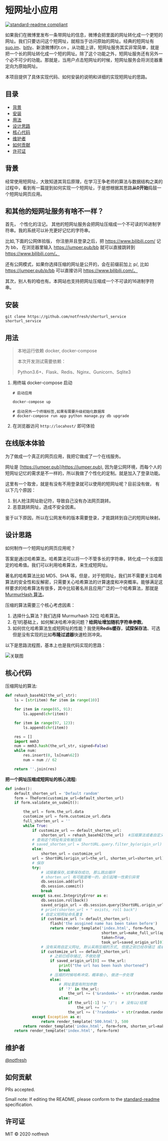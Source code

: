 # 短网址小应用

[![standard-readme compliant](https://img.shields.io/badge/standard--readme-OK-green.svg?style=flat-square)](https://github.com/RichardLitt/standard-readme)



如果我们在微博里发布一条带网址的信息，微博会把里面的网址转化成一个更短的网址。我们只要访问这个短网址，就相当于访问原始的网址。经典的短网址有 [suo.im](http://suo.im/)、[bitly](https://bitly.com/)、新浪微博的t.cn 。从功能上讲，短网址服务其实非常简单，就是把一个长的网址转化成一个短的网址。除了这个功能之外，短网址服务还有另外一个必不可少的功能。那就是，当用户点击短网址的时候，短网址服务会将浏览器重定向为原始网址。

本项目提供了具体实现代码、如何安装的说明和详细的实现短网址的思路。



## 目录

- [背景](#背景)
- [安装](#安装)
- [用法](#用法)
- [设计思路](#设计思路)
- [核心代码](#核心代码)
- [维护者](#维护者)
- [如何贡献](#如何贡献)
- [许可证](#许可证)



## 背景

经常使用短网址，大致知道其背后原理，在学习王争老师的算法与数据结构之美的过程中，看到有一篇提到如何实现一个短网址，于是想根据其思路**从0开始**捣鼓一个短网址网页应用。


## 和其他的短网址服务有啥不一样？  

首先， 个性化的注记。 其他的短网址服务会把网址压缩成一个不可读的16进制字符串。我的系统可以补充更好记忆的字符串。 

比如,下面的公网体验版， 你注册并且登录之后，把 https://www.bilibili.com/ 记为 bb， 在浏览器里输入 https://jumper.pub/bb 就可以直接跳转到 https://www.bilibili.com/。 <br/> 

还有公网模式，如果你选择压缩的网址是公开的，会在前缀前加上 p/, 比如 https://jumper.pub/p/bb 可以直接访问 https://www.bilibili.com/。

其次，别人有的咱也有。本网站也支持把网址压缩成一个不可读的16进制字符串。<br/>  




## 安装

```shell
git clone https://github.com/notfresh/shorturl_service shorturl_service
```

## 用法

> 本地运行依赖
> docker, docker-compose
>
> 本次开发测试需要依赖：
>
> Python3.6+、Flask、Redis、Nginx、Gunicorn、Sqlite3



1. 用终端 docker-compose 启动

    ```
    # 启动应用
    
    docker-compose up 
    
    # 启动另外一个终端标签,如果有需要升级初始化数据库
    # docker-compose run app python manage.py db upgrade  
    ```

2. 在浏览器访问 `http://locahost/` 即可体验


## 在线版本体验

为了做成一个真正的网页应用，我把它做成了一个在线服务。  

网址是 [https://jumper.pub](https://jumper.pub), 因为是公网环境，而每个人的短网址记忆的需求是不一样的，所以我做了个性化的定制。就是加入了登录功能。  

这里有一个取舍，就是有没有不用登录就可以使用的短网址呢？目前没有做， 有以下几个原因：
1. 别人抢注网址助记符，导致自己没有办法网页跳转。
2. 恶意跳转网址，造成不安全因素。  

鉴于以下原因，所以在公网发布的版本需要登录，才能跳转到自己的短网址映射。  


## 设计思路

如何制作一个短网址的网页应用呢？

答案是通过哈希算法。哈希算法可以将一个不管多长的字符串，转化成一个长度固定的哈希值。我们可以利用哈希算法，来生成短网址。

著名的哈希算法比如 MD5、SHA 等。但是，对于短网址，我们并不需要关注哈希算法的安全性和反解密，只需要关心哈希算法的计算速度和冲突概率。能够满足这样要求的哈希算法有很多，其中比较著名并且应用广泛的一个哈希算法，那就是[MurmurHash 算法]([https://zh.wikipedia.org/wiki/Murmur%E5%93%88%E5%B8%8C](https://zh.wikipedia.org/wiki/Murmur哈希))。

压缩的算法需要三个核心考虑因素：

1. 选择什么算法？我们选择 Murmurhash 32位 哈希算法。
2. 在1的基础上，如何解决哈希冲突问题？**给网址增加随机字符串参数**。
3. 如何优化哈希算法生成短网址的性能？我使用**Redis缓存**，**试探保存法**、可选但是没有实现的比如**布隆过滤器**快速检测冲突。

以下是思路流程图，基本上也是我代码实现的思路：

![关联图](./images/flow.jpg)

## 核心代码



压缩网址的算法:  

```python
def rehash_baseh62(the_url_str):
    ls = [str(item) for item in range(10)]

    for item in range(65, 91):
        ls.append(chr(item))

    for item in range(97, 123):
        ls.append(chr(item))

    res = []
    import mmh3
    num = mmh3.hash(the_url_str, signed=False)
    while num:
        res.insert(0, ls[num%62])
        num = num // 62

    return ''.join(res)
```



**把一个网址压缩成短网址的核心流程:** 

```python
def index():
    default_shorten_url = 'Default random'
    form = TheForm(customize_url=default_shorten_url)
    if form.validate_on_submit():

        the_url = form.the_url.data
        customize_url = form.customize_url.data
        full_shorten_url = ''
        while True:
            if customize_url == default_shorten_url:
                shorten_url = rehash_baseh62(the_url)  #压缩算法或者自定义短网址，本系统的核心
            # 查询这个网址有没有被压缩
            # saved_shorten_url = ShortURL.query.filter_by(origin_url)
            else:
                shorten_url = customize_url
            url = ShortURL(origin_url=the_url, shorten_url=shorten_url)
            # 保存
            try:
                # 试探着保存,如果保存成功, 那么跳出循环
                # shorten_url 有可能是唯一的，会引起唯一性索引异常
                db.session.add(url)
                db.session.commit()
                break
            except sa.exc.IntegrityError as e:
                db.session.rollback()
                saved_origin_url = db.session.query(ShortURL.origin_url).filter_by(shorten_url=shorten_url).first()
                # print(shorten_url + " exists, roll back")
                # 自定义短网址命名重复
                if customize_url != default_shorten_url:
                    flash('the assgined name has been taken before')
                    return render_template('index.html', form=form,
                                           shorten_url=make_full_url(app, shorten_url),
                                           taken=True,
                                           took_url=saved_origin_url[0])
                # 没有采用自定义网址, 默认采用压缩的方式, 但是之前已经存储过 或者 压缩的时候哈希冲突
                if customize_url == default_shorten_url:
                    # 之前已经存储过, 不做处理
                    if saved_origin_url[0] == the_url:
                        print("the url has been hash shortened")
                        break
                    # 压缩的时候哈希冲突，概率极小, 做进一步处理
                    else:
                        # 网址里面有附加参数
                        if '?' in the_url:
                            the_url += ('&randomk=' + str(random.random()))
                        else:
                            if the_url[-1] != '/':  # 没有以/结尾
                                the_url += '/'
                            the_url += ('?randomk=' + str(random.random()))
            except Exception as e:
                return render_template('500.html'), 500
        return render_template('index.html', form=form, shorten_url=make_full_url(app, shorten_url))
    return render_template('index.html', form=form)
```



## 维护者

[@notfresh](https://github.com/notfresh)

## 如何贡献

PRs accepted.

Small note: If editing the README, please conform to the [standard-readme](https://github.com/RichardLitt/standard-readme) specification.

## 许可证

MIT © 2020 notfresh



